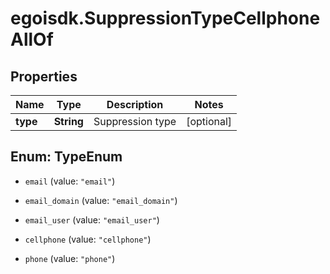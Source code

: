 # egoisdk.SuppressionTypeCellphoneAllOf

## Properties

Name | Type | Description | Notes
------------ | ------------- | ------------- | -------------
**type** | **String** | Suppression type | [optional] 



## Enum: TypeEnum


* `email` (value: `"email"`)

* `email_domain` (value: `"email_domain"`)

* `email_user` (value: `"email_user"`)

* `cellphone` (value: `"cellphone"`)

* `phone` (value: `"phone"`)




